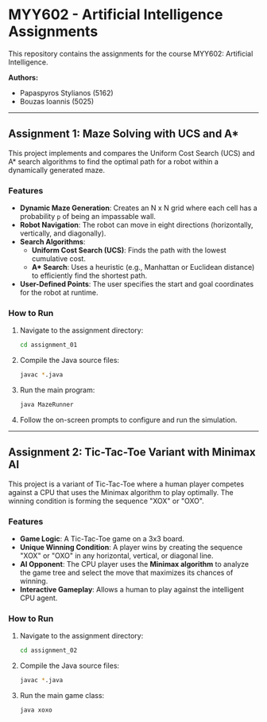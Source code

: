 # MYY602 - Artificial Intelligence Assignments

This repository contains the assignments for the course MYY602: Artificial Intelligence.

**Authors:**
*   Papaspyros Stylianos (5162)
*   Bouzas Ioannis (5025)

---

## Assignment 1: Maze Solving with UCS and A*

This project implements and compares the Uniform Cost Search (UCS) and A* search algorithms to find the optimal path for a robot within a dynamically generated maze.

### Features

*   **Dynamic Maze Generation**: Creates an N x N grid where each cell has a probability `p` of being an impassable wall.
*   **Robot Navigation**: The robot can move in eight directions (horizontally, vertically, and diagonally).
*   **Search Algorithms**:
    *   **Uniform Cost Search (UCS)**: Finds the path with the lowest cumulative cost.
    *   **A\* Search**: Uses a heuristic (e.g., Manhattan or Euclidean distance) to efficiently find the shortest path.
*   **User-Defined Points**: The user specifies the start and goal coordinates for the robot at runtime.

### How to Run

1.  Navigate to the assignment directory:
    ```bash
    cd assignment_01
    ```
2.  Compile the Java source files:
    ```bash
    javac *.java
    ```
3.  Run the main program:
    ```bash
    java MazeRunner
    ```
4.  Follow the on-screen prompts to configure and run the simulation.

---

## Assignment 2: Tic-Tac-Toe Variant with Minimax AI

This project is a variant of Tic-Tac-Toe where a human player competes against a CPU that uses the Minimax algorithm to play optimally. The winning condition is forming the sequence "XOX" or "OXO".

### Features

*   **Game Logic**: A Tic-Tac-Toe game on a 3x3 board.
*   **Unique Winning Condition**: A player wins by creating the sequence "XOX" or "OXO" in any horizontal, vertical, or diagonal line.
*   **AI Opponent**: The CPU player uses the **Minimax algorithm** to analyze the game tree and select the move that maximizes its chances of winning.
*   **Interactive Gameplay**: Allows a human to play against the intelligent CPU agent.

### How to Run

1.  Navigate to the assignment directory:
    ```bash
    cd assignment_02 
    ```
2.  Compile the Java source files:
    ```bash
    javac *.java
    ```
3.  Run the main game class:
    ```bash
    java xoxo
    ```